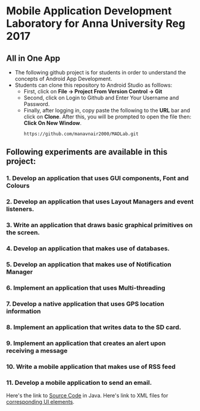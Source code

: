 # Mobile Application Development Laboratory for Anna University Reg 2017
## All in One App
* The following github project is for students in order to understand the concepts of Android App Development.
* Students can clone this repository to Android Studio as folllows:
  * First, click on **File -> Project From Version Control -> Git**
  * Second, click on Login to Github and Enter Your Username and Password.
  * Finally, after logging in, copy paste the following to the **URL** bar and click on **Clone**. After this, you will be prompted to open the file then: **Click On New Window**.
      ```
      https://github.com/manavnair2000/MADLab.git
      ```
## Following experiments are available in this project:
### 1. Develop an application that uses GUI components, Font and Colours

### 2. Develop an application that uses Layout Managers and event listeners.

### 3. Write an application that draws basic graphical primitives on the screen.

### 4. Develop an application that makes use of databases.

### 5. Develop an application that makes use of Notification Manager

### 6. Implement an application that uses Multi-threading

### 7. Develop a native application that uses GPS location information

### 8. Implement an application that writes data to the SD card.

### 9. Implement an application that creates an alert upon receiving a message

### 10. Write a mobile application that makes use of RSS feed

### 11. Develop a mobile application to send an email.

Here's the link to [Source Code](https://github.com/manavnair2000/MADLab/tree/master/app/src/main/java/com/example/madexperiments) in Java.
Here's link to XML files for [corresponding UI elements](https://github.com/manavnair2000/MADLab/tree/master/app/src/main/res/layout).
